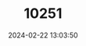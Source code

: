 ---
title: "10251"
category: "Mokopirirakau kahutarae"
draft: false
date: 2024-02-22 13:03:50
languages:
  English: ["Black-eyed Gecko"]
---